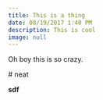 ```yaml
---
title: This is a thing
date: 08/19/2017 1:40 PM
description: This is cool
image: null
---
```


Oh boy this is so crazy.

\# neat

**sdf**